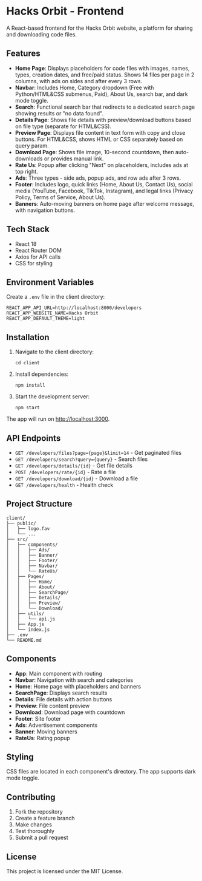# Hacks Orbit - Frontend

A React-based frontend for the Hacks Orbit website, a platform for sharing and downloading code files.

## Features

- **Home Page**: Displays placeholders for code files with images, names, types, creation dates, and free/paid status. Shows 14 files per page in 2 columns, with ads on sides and after every 3 rows.
- **Navbar**: Includes Home, Category dropdown (Free with Python/HTML&CSS submenus, Paid), About Us, search bar, and dark mode toggle.
- **Search**: Functional search bar that redirects to a dedicated search page showing results or "no data found".
- **Details Page**: Shows file details with preview/download buttons based on file type (separate for HTML&CSS).
- **Preview Page**: Displays file content in text form with copy and close buttons. For HTML&CSS, shows HTML or CSS separately based on query param.
- **Download Page**: Shows file image, 10-second countdown, then auto-downloads or provides manual link.
- **Rate Us**: Popup after clicking "Next" on placeholders, includes ads at top right.
- **Ads**: Three types - side ads, popup ads, and row ads after 3 rows.
- **Footer**: Includes logo, quick links (Home, About Us, Contact Us), social media (YouTube, Facebook, TikTok, Instagram), and legal links (Privacy Policy, Terms of Service, About Us).
- **Banners**: Auto-moving banners on home page after welcome message, with navigation buttons.

## Tech Stack

- React 18
- React Router DOM
- Axios for API calls
- CSS for styling

## Environment Variables

Create a `.env` file in the client directory:

```
REACT_APP_API_URL=http://localhost:8000/developers
REACT_APP_WEBSITE_NAME=Hacks Orbit
REACT_APP_DEFAULT_THEME=light
```

## Installation

1. Navigate to the client directory:
   ```
   cd client
   ```

2. Install dependencies:
   ```
   npm install
   ```

3. Start the development server:
   ```
   npm start
   ```

The app will run on [http://localhost:3000](http://localhost:3000).

## API Endpoints

- `GET /developers/files?page={page}&limit=14` - Get paginated files
- `GET /developers/search?query={query}` - Search files
- `GET /developers/details/{id}` - Get file details
- `POST /developers/rate/{id}` - Rate a file
- `GET /developers/download/{id}` - Download a file
- `GET /developers/health` - Health check

## Project Structure

```
client/
├── public/
│   ├── logo.fav
│   └── ...
├── src/
│   ├── components/
│   │   ├── Ads/
│   │   ├── Banner/
│   │   ├── Footer/
│   │   ├── Navbar/
│   │   └── RateUs/
│   ├── Pages/
│   │   ├── Home/
│   │   ├── About/
│   │   ├── SearchPage/
│   │   ├── Details/
│   │   ├── Preview/
│   │   └── Download/
│   ├── utils/
│   │   └── api.js
│   ├── App.js
│   └── index.js
├── .env
└── README.md
```

## Components

- **App**: Main component with routing
- **Navbar**: Navigation with search and categories
- **Home**: Home page with placeholders and banners
- **SearchPage**: Displays search results
- **Details**: File details with action buttons
- **Preview**: File content preview
- **Download**: Download page with countdown
- **Footer**: Site footer
- **Ads**: Advertisement components
- **Banner**: Moving banners
- **RateUs**: Rating popup

## Styling

CSS files are located in each component's directory. The app supports dark mode toggle.

## Contributing

1. Fork the repository
2. Create a feature branch
3. Make changes
4. Test thoroughly
5. Submit a pull request

## License

This project is licensed under the MIT License.
